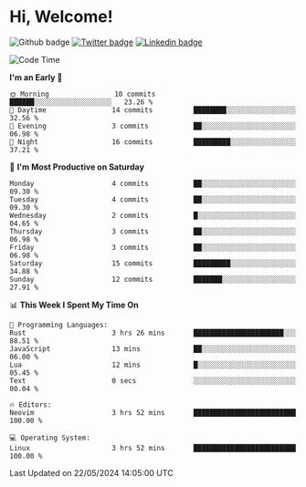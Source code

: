   # Hi, Welcome!
  ![Github badge](https://img.shields.io/github/followers/kraken-afk.svg?style=social&label=Follow&maxAge=2592000)
  [![Twitter badge](https://img.shields.io/badge/-Twitter-00acee?style=flat-square&logo=Twitter&logoColor=white)](https://twitter.com/trshppl)
  [![Linkedin badge](https://img.shields.io/badge/LinkedIn-0077B5?style=flat-square&logo=linkedin&logoColor=white)](https://www.linkedin.com/in/noveanrer)
<!--START_SECTION:waka-->
![Code Time](http://img.shields.io/badge/Code%20Time-221%20hrs%2051%20mins-blue)

**I'm an Early 🐤** 

```text
🌞 Morning                10 commits          ██████░░░░░░░░░░░░░░░░░░░   23.26 % 
🌆 Daytime                14 commits          ████████░░░░░░░░░░░░░░░░░   32.56 % 
🌃 Evening                3 commits           ██░░░░░░░░░░░░░░░░░░░░░░░   06.98 % 
🌙 Night                  16 commits          █████████░░░░░░░░░░░░░░░░   37.21 % 
```
📅 **I'm Most Productive on Saturday** 

```text
Monday                   4 commits           ██░░░░░░░░░░░░░░░░░░░░░░░   09.30 % 
Tuesday                  4 commits           ██░░░░░░░░░░░░░░░░░░░░░░░   09.30 % 
Wednesday                2 commits           █░░░░░░░░░░░░░░░░░░░░░░░░   04.65 % 
Thursday                 3 commits           ██░░░░░░░░░░░░░░░░░░░░░░░   06.98 % 
Friday                   3 commits           ██░░░░░░░░░░░░░░░░░░░░░░░   06.98 % 
Saturday                 15 commits          █████████░░░░░░░░░░░░░░░░   34.88 % 
Sunday                   12 commits          ███████░░░░░░░░░░░░░░░░░░   27.91 % 
```


📊 **This Week I Spent My Time On** 

```text
💬 Programming Languages: 
Rust                     3 hrs 26 mins       ██████████████████████░░░   88.51 % 
JavaScript               13 mins             ██░░░░░░░░░░░░░░░░░░░░░░░   06.00 % 
Lua                      12 mins             █░░░░░░░░░░░░░░░░░░░░░░░░   05.45 % 
Text                     0 secs              ░░░░░░░░░░░░░░░░░░░░░░░░░   00.04 % 

🔥 Editors: 
Neovim                   3 hrs 52 mins       █████████████████████████   100.00 % 

💻 Operating System: 
Linux                    3 hrs 52 mins       █████████████████████████   100.00 % 
```


 Last Updated on 22/05/2024 14:05:00 UTC
<!--END_SECTION:waka-->